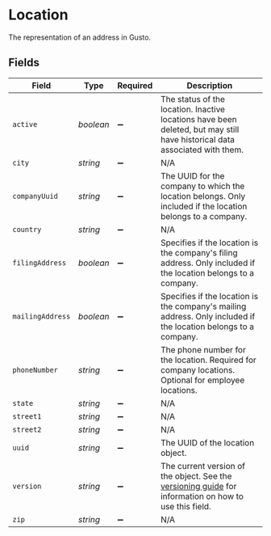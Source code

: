 # Location

The representation of an address in Gusto.


## Fields

| Field                                                                                                                                                             | Type                                                                                                                                                              | Required                                                                                                                                                          | Description                                                                                                                                                       |
| ----------------------------------------------------------------------------------------------------------------------------------------------------------------- | ----------------------------------------------------------------------------------------------------------------------------------------------------------------- | ----------------------------------------------------------------------------------------------------------------------------------------------------------------- | ----------------------------------------------------------------------------------------------------------------------------------------------------------------- |
| `active`                                                                                                                                                          | *boolean*                                                                                                                                                         | :heavy_minus_sign:                                                                                                                                                | The status of the location. Inactive locations have been deleted, but may still have historical data associated with them.                                        |
| `city`                                                                                                                                                            | *string*                                                                                                                                                          | :heavy_minus_sign:                                                                                                                                                | N/A                                                                                                                                                               |
| `companyUuid`                                                                                                                                                     | *string*                                                                                                                                                          | :heavy_minus_sign:                                                                                                                                                | The UUID for the company to which the location belongs. Only included if the location belongs to a company.                                                       |
| `country`                                                                                                                                                         | *string*                                                                                                                                                          | :heavy_minus_sign:                                                                                                                                                | N/A                                                                                                                                                               |
| `filingAddress`                                                                                                                                                   | *boolean*                                                                                                                                                         | :heavy_minus_sign:                                                                                                                                                | Specifies if the location is the company's filing address. Only included if the location belongs to a company.                                                    |
| `mailingAddress`                                                                                                                                                  | *boolean*                                                                                                                                                         | :heavy_minus_sign:                                                                                                                                                | Specifies if the location is the company's mailing address. Only included if the location belongs to a company.                                                   |
| `phoneNumber`                                                                                                                                                     | *string*                                                                                                                                                          | :heavy_minus_sign:                                                                                                                                                | The phone number for the location. Required for company locations. Optional for employee locations.                                                               |
| `state`                                                                                                                                                           | *string*                                                                                                                                                          | :heavy_minus_sign:                                                                                                                                                | N/A                                                                                                                                                               |
| `street1`                                                                                                                                                         | *string*                                                                                                                                                          | :heavy_minus_sign:                                                                                                                                                | N/A                                                                                                                                                               |
| `street2`                                                                                                                                                         | *string*                                                                                                                                                          | :heavy_minus_sign:                                                                                                                                                | N/A                                                                                                                                                               |
| `uuid`                                                                                                                                                            | *string*                                                                                                                                                          | :heavy_minus_sign:                                                                                                                                                | The UUID of the location object.                                                                                                                                  |
| `version`                                                                                                                                                         | *string*                                                                                                                                                          | :heavy_minus_sign:                                                                                                                                                | The current version of the object. See the [versioning guide](https://docs.gusto.com/embedded-payroll/docs/idempotency) for information on how to use this field. |
| `zip`                                                                                                                                                             | *string*                                                                                                                                                          | :heavy_minus_sign:                                                                                                                                                | N/A                                                                                                                                                               |